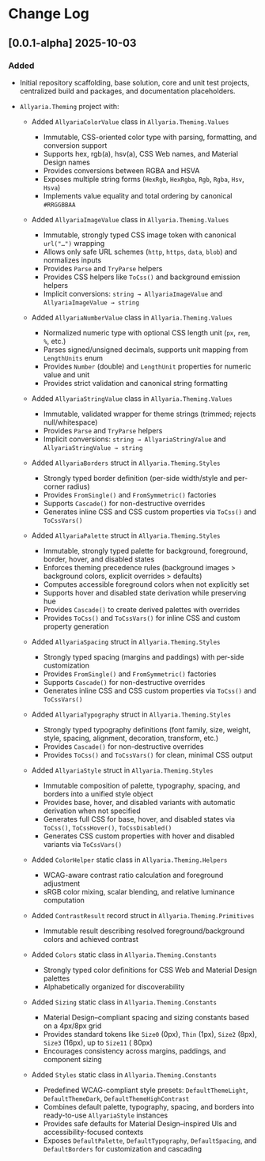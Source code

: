 # Change Log

## [0.0.1-alpha] 2025-10-03

### Added

* Initial repository scaffolding, base solution, core and unit test projects, centralized build and packages, and
  documentation placeholders.
* `Allyaria.Theming` project with:

    * Added `AllyariaColorValue` class in `Allyaria.Theming.Values`

        * Immutable, CSS-oriented color type with parsing, formatting, and conversion support
        * Supports hex, rgb(a), hsv(a), CSS Web names, and Material Design names
        * Provides conversions between RGBA and HSVA
        * Exposes multiple string forms (`HexRgb`, `HexRgba`, `Rgb`, `Rgba`, `Hsv`, `Hsva`)
        * Implements value equality and total ordering by canonical `#RRGGBBAA`

    * Added `AllyariaImageValue` class in `Allyaria.Theming.Values`

        * Immutable, strongly typed CSS image token with canonical `url("…")` wrapping
        * Allows only safe URL schemes (`http`, `https`, `data`, `blob`) and normalizes inputs
        * Provides `Parse` and `TryParse` helpers
        * Provides CSS helpers like `ToCss()` and background emission helpers
        * Implicit conversions: `string → AllyariaImageValue` and `AllyariaImageValue → string`

    * Added `AllyariaNumberValue` class in `Allyaria.Theming.Values`

        * Normalized numeric type with optional CSS length unit (`px`, `rem`, `%`, etc.)
        * Parses signed/unsigned decimals, supports unit mapping from `LengthUnits` enum
        * Provides `Number` (double) and `LengthUnit` properties for numeric value and unit
        * Provides strict validation and canonical string formatting

    * Added `AllyariaStringValue` class in `Allyaria.Theming.Values`

        * Immutable, validated wrapper for theme strings (trimmed; rejects null/whitespace)
        * Provides `Parse` and `TryParse` helpers
        * Implicit conversions: `string → AllyariaStringValue` and `AllyariaStringValue → string`

    * Added `AllyariaBorders` struct in `Allyaria.Theming.Styles`

        * Strongly typed border definition (per-side width/style and per-corner radius)
        * Provides `FromSingle()` and `FromSymmetric()` factories
        * Supports `Cascade()` for non-destructive overrides
        * Generates inline CSS and CSS custom properties via `ToCss()` and `ToCssVars()`

    * Added `AllyariaPalette` struct in `Allyaria.Theming.Styles`

        * Immutable, strongly typed palette for background, foreground, border, hover, and disabled states
        * Enforces theming precedence rules (background images > background colors, explicit overrides > defaults)
        * Computes accessible foreground colors when not explicitly set
        * Supports hover and disabled state derivation while preserving hue
        * Provides `Cascade()` to create derived palettes with overrides
        * Provides `ToCss()` and `ToCssVars()` for inline CSS and custom property generation

    * Added `AllyariaSpacing` struct in `Allyaria.Theming.Styles`

        * Strongly typed spacing (margins and paddings) with per-side customization
        * Provides `FromSingle()` and `FromSymmetric()` factories
        * Supports `Cascade()` for non-destructive overrides
        * Generates inline CSS and CSS custom properties via `ToCss()` and `ToCssVars()`

    * Added `AllyariaTypography` struct in `Allyaria.Theming.Styles`

        * Strongly typed typography definitions (font family, size, weight, style, spacing, alignment, decoration,
          transform, etc.)
        * Provides `Cascade()` for non-destructive overrides
        * Provides `ToCss()` and `ToCssVars()` for clean, minimal CSS output

    * Added `AllyariaStyle` struct in `Allyaria.Theming.Styles`

        * Immutable composition of palette, typography, spacing, and borders into a unified style object
        * Provides base, hover, and disabled variants with automatic derivation when not specified
        * Generates full CSS for base, hover, and disabled states via `ToCss()`, `ToCssHover()`, `ToCssDisabled()`
        * Generates CSS custom properties with hover and disabled variants via `ToCssVars()`

    * Added `ColorHelper` static class in `Allyaria.Theming.Helpers`

        * WCAG-aware contrast ratio calculation and foreground adjustment
        * sRGB color mixing, scalar blending, and relative luminance computation

    * Added `ContrastResult` record struct in `Allyaria.Theming.Primitives`

        * Immutable result describing resolved foreground/background colors and achieved contrast

    * Added `Colors` static class in `Allyaria.Theming.Constants`

        * Strongly typed color definitions for CSS Web and Material Design palettes
        * Alphabetically organized for discoverability

    * Added `Sizing` static class in `Allyaria.Theming.Constants`

        * Material Design–compliant spacing and sizing constants based on a 4px/8px grid
        * Provides standard tokens like `Size0` (0px), `Thin` (1px), `Size2` (8px), `Size3` (16px), up to `Size11` (
          80px)
        * Encourages consistency across margins, paddings, and component sizing

    * Added `Styles` static class in `Allyaria.Theming.Constants`

        * Predefined WCAG-compliant style presets: `DefaultThemeLight`, `DefaultThemeDark`, `DefaultThemeHighContrast`
        * Combines default palette, typography, spacing, and borders into ready-to-use `AllyariaStyle` instances
        * Provides safe defaults for Material Design–inspired UIs and accessibility-focused contexts
        * Exposes `DefaultPalette`, `DefaultTypography`, `DefaultSpacing`, and `DefaultBorders` for customization and
          cascading
